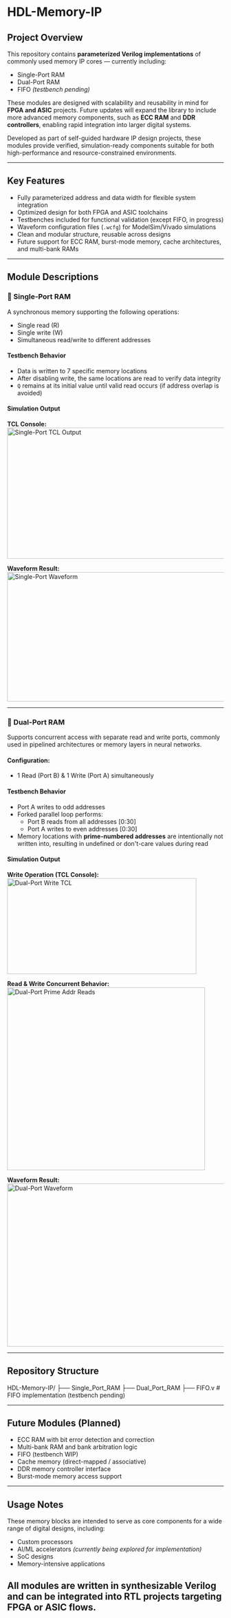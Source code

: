# HDL-Memory-IP

## Project Overview

This repository contains **parameterized Verilog implementations** of commonly used memory IP cores — currently including:

- Single-Port RAM  
- Dual-Port RAM  
- FIFO *(testbench pending)*

These modules are designed with scalability and reusability in mind for **FPGA and ASIC** projects.
Future updates will expand the library to include more advanced memory components, such as **ECC RAM** and **DDR controllers**, enabling rapid integration into larger digital systems.

Developed as part of self-guided hardware IP design projects, these modules provide verified, simulation-ready components suitable for both high-performance and resource-constrained environments.

---

## Key Features

- Fully parameterized address and data width for flexible system integration  
- Optimized design for both FPGA and ASIC toolchains  
- Testbenches included for functional validation (except FIFO, in progress)  
- Waveform configuration files (`.wcfg`) for ModelSim/Vivado simulations  
- Clean and modular structure, reusable across designs  
- Future support for ECC RAM, burst-mode memory, cache architectures, and multi-bank RAMs  

---

## Module Descriptions

### 📌 Single-Port RAM

A synchronous memory supporting the following operations:
- Single read (R)
- Single write (W)
- Simultaneous read/write to different addresses

#### Testbench Behavior

- Data is written to 7 specific memory locations
- After disabling write, the same locations are read to verify data integrity  
- `Q` remains at its initial value until valid read occurs (if address overlap is avoided)

#### Simulation Output

**TCL Console:**  
<img width="650" height="304" alt="Single-Port TCL Output" src="https://github.com/user-attachments/assets/44eddcb0-1e2e-4a11-b1a0-aeca5aa9029d" />

**Waveform Result:**  
<img width="1622" height="300" alt="Single-Port Waveform" src="https://github.com/user-attachments/assets/2eece3ef-a1b4-4a4d-8812-2ef57c68dd54" />

---

### 📌 Dual-Port RAM

Supports concurrent access with separate read and write ports, commonly used in pipelined architectures or memory layers in neural networks.

#### Configuration:
- 1 Read (Port B) & 1 Write (Port A) simultaneously 

#### Testbench Behavior

- Port A writes to odd addresses
- Forked parallel loop performs:
  - Port B reads from all addresses [0:30]
  - Port A writes to even addresses [0:30]
- Memory locations with **prime-numbered addresses** are intentionally not written into, resulting in undefined or don't-care values during read

#### Simulation Output

**Write Operation (TCL Console):**  
<img width="440" height="222" alt="Dual-Port Write TCL" src="https://github.com/user-attachments/assets/d57dfef8-a3f0-47c4-8670-5d212029d34b" />

**Read & Write Concurrent Behavior:**  
<img width="460" height="424" alt="Dual-Port Prime Addr Reads" src="https://github.com/user-attachments/assets/0ecc29f9-8ddb-431e-800a-7d8fccaded9e" />

**Waveform Result:**  
<img width="1618" height="378" alt="Dual-Port Waveform" src="https://github.com/user-attachments/assets/c89bd978-ffb8-4654-8e56-36e97588b8fc" />

---

## Repository Structure
HDL-Memory-IP/
├── Single_Port_RAM
├── Dual_Port_RAM
├── FIFO.v # FIFO implementation (testbench pending)

---

## Future Modules (Planned)
- ECC RAM with bit error detection and correction  
- Multi-bank RAM and bank arbitration logic  
- FIFO (testbench WIP)
- Cache memory (direct-mapped / associative)  
- DDR memory controller interface  
- Burst-mode memory access support  

---

## Usage Notes
These memory blocks are intended to serve as core components for a wide range of digital designs, including:
- Custom processors
- AI/ML accelerators *(currently being explored for implementation)*  
- SoC designs
- Memory-intensive applications

All modules are written in synthesizable Verilog and can be integrated into RTL projects targeting FPGA or ASIC flows.
---
